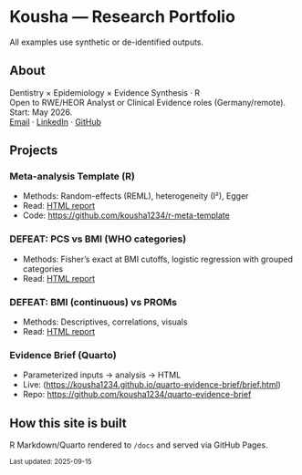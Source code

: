 # Kousha — Research Portfolio

All examples use synthetic or de-identified outputs.

## About
Dentistry × Epidemiology × Evidence Synthesis · R  
Open to RWE/HEOR Analyst or Clinical Evidence roles (Germany/remote). Start: May 2026.  
 [Email](mailto:koushasarpari@gmail.com) · [LinkedIn](https://linkedin.com/in/koushasarpari) · [GitHub](https://github.com/kousha1234)

## Projects
### Meta-analysis Template (R)
- Methods: Random-effects (REML), heterogeneity (I²), Egger
- Read: [HTML report](meta_analysis.html)
- Code: https://github.com/kousha1234/r-meta-template

### DEFEAT: PCS vs BMI (WHO categories)
- Methods: Fisher’s exact at BMI cutoffs, logistic regression with grouped categories
- Read: [HTML report](DEFEAT-BMI-categorised/index.html)


### DEFEAT: BMI (continuous) vs PROMs
- Methods: Descriptives, correlations, visuals
- Read: [HTML report](DEFEAT-BMI-continuous/index.html)

### Evidence Brief (Quarto)
- Parameterized inputs → analysis → HTML
- Live: (https://kousha1234.github.io/quarto-evidence-brief/brief.html)
- Repo: https://github.com/kousha1234/quarto-evidence-brief

## How this site is built
R Markdown/Quarto rendered to `/docs` and served via GitHub Pages.

<sub>Last updated: 2025-09-15</sub>
